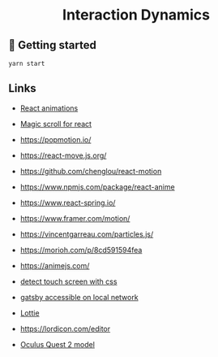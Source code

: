 <h1 align="center">
  Interaction Dynamics
</h1>

## 🚀 Getting started 

```shell 
yarn start
```

## Links

- [React animations](https://www.react-reveal.com/docs/)
- [Magic scroll for react](https://www.npmjs.com/package/react-scrollmagic)
- https://popmotion.io/
- https://react-move.js.org/
- https://github.com/chenglou/react-motion
- https://www.npmjs.com/package/react-anime
- https://www.react-spring.io/
- https://www.framer.com/motion/
- https://vincentgarreau.com/particles.js/
- https://morioh.com/p/8cd591594fea
- https://animejs.com/
- [detect touch screen with css](https://medium.com/@ferie/detect-a-touch-device-with-only-css-9f8e30fa1134)
- [gatsby accessible on local network](https://github.com/gatsbyjs/gatsby/issues/5801)
- [Lottie](https://www.npmjs.com/package/react-lottie)
- https://lordicon.com/editor


- [Oculus Quest 2 model](https://www.turbosquid.com/3d-models/oculus-quest-2-vr-model-1618815)